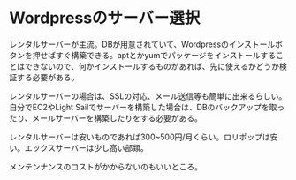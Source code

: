 # Wordpressのサーバー選択

レンタルサーバーが主流。DBが用意されていて、Wordpressのインストールボタンを押せばすぐ構築できる。aptとかyumでパッケージをインストールすることはできないので、何かインストールするものがあれば、先に使えるかどうか検証する必要がある。

レンタルサーバーの場合は、SSLの対応、メール送信等も簡単に出来るらしい。自分でEC2やLight Sailでサーバーを構築した場合は、DBのバックアップを取ったり、メールサーバーを構築したりをする必要がある。

レンタルサーバーは安いものであれば300~500円/月くらい。ロリポップは安い。エックスサーバーは少し高い部類。

メンテンナンスのコストがかからないのもいいところ。
